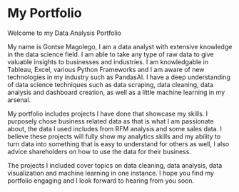 # My Portfolio
Welcome to my Data Analysis Portfolio

My name is Gontse Magolego, I am a data analyst with extensive knowledge in the data science field. I am able to take any type of raw data to give valuable insights to businesses and industries. I am knowledgable in Tableau, Excel, various Python Frameworks and I am aware of new technologies in my industry such as PandasAI. I have a deep understanding of data science techniques such as data scraping, data cleaning, data analysis and dashboard creation, as well as a little machine learning in my arsenal.

My portfolio includes projects I have done that showcase my skills. I purposely chose business related data as that is what I am passionate about, the data I used includes from RFM analysis and some sales data. I believe these projects will fully show my analytics skills and my ability to turn data into something that is easy to understand for others as well, I also advice shareholders on how to use the data for their business.

The projects I included cover topics on data cleaning, data analysis, data visualization and machine learning in one instance. I hope you find my portfolio engaging and I look forward to hearing from you soon.

